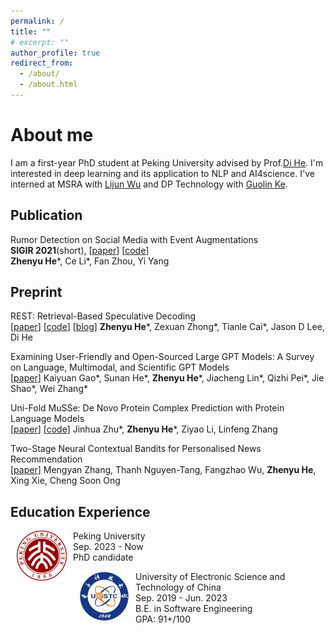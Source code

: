 ```yaml
---
permalink: /
title: ""
# excerpt: ""
author_profile: true
redirect_from: 
  - /about/
  - /about.html
---
```

# About me

I am a first-year PhD student at Peking University advised by Prof.[Di He](https://dihe-pku.github.io/). I'm interested in deep learning and its application to NLP and AI4science. I've interned at MSRA with [Lijun Wu](https://apeterswu.github.io/) and DP Technology with [Guolin Ke](https://guolinke.github.io/).


## Publication

Rumor Detection on Social Media with Event Augmentations <br>
**SIGIR 2021**(short), [[paper](https://dl.acm.org/doi/pdf/10.1145/3404835.3463001)]  [[code](https://github.com/hzy-hzy/RDEA)] <br>
**Zhenyu He**\*, Ce Li\*, Fan Zhou, Yi Yang

## Preprint
REST: Retrieval-Based Speculative Decoding <br>
[[paper](https://arxiv.org/abs/2311.08252)] [[code](https://github.com/FasterDecoding/REST)] [[blog](https://sites.google.com/view/rest-llm/)]
**Zhenyu He**\*, Zexuan Zhong\*, Tianle Cai\*, Jason D Lee, Di He

Examining User-Friendly and Open-Sourced Large GPT Models: A Survey on Language, Multimodal, and Scientific GPT Models <br>
[[paper](https://arxiv.org/abs/2308.14149)]
Kaiyuan Gao\*, Sunan He\*, **Zhenyu He**\*, Jiacheng Lin\*, Qizhi Pei\*, Jie Shao\*, Wei Zhang\*

Uni-Fold MuSSe: De Novo Protein Complex Prediction with Protein Language Models <br>
[[paper](https://www.biorxiv.org/content/10.1101/2023.02.14.528571v1)] [[code](https://github.com/dptech-corp/Uni-Fold/tree/MuSSe)]
Jinhua Zhu\*, **Zhenyu He**\*, Ziyao Li, Linfeng Zhang

Two-Stage Neural Contextual Bandits for Personalised News Recommendation <br>
[[paper](https://arxiv.org/abs/2206.14648)]
Mengyan Zhang, Thanh Nguyen-Tang, Fangzhao Wu, **Zhenyu He**, Xing Xie, Cheng Soon Ong

## Education Experience

<dl><dt><img align="left" width="80" height="80" hspace="10" src="images/pku.png" /></dt><dt> Peking University</dt>
<dd>Sep. 2023 - Now</dd>
<dd>PhD candidate</dd></dl>

<dl><dt><img align="left" width="80" height="80" hspace="10" src="images/uestc.jpeg" /></dt><dt> University of Electronic Science and Technology of China</dt>
<dd>Sep. 2019 - Jun. 2023</dd>
<dd>B.E. in Software Engineering</dd>
<dd>GPA: 91+/100 </dd></dl>


